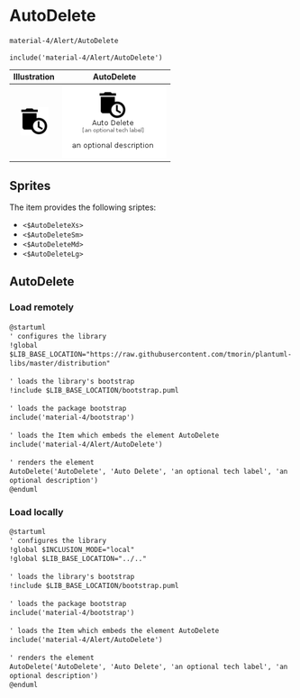 # AutoDelete


```text
material-4/Alert/AutoDelete
```

```text
include('material-4/Alert/AutoDelete')
```



| Illustration | AutoDelete |
| :---: | :---: |
| ![illustration for Illustration](../../material-4/Alert/AutoDelete.png) | ![illustration for AutoDelete](../../material-4/Alert/AutoDelete.Local.png) |



## Sprites
The item provides the following sriptes:

- `<$AutoDeleteXs>`
- `<$AutoDeleteSm>`
- `<$AutoDeleteMd>`
- `<$AutoDeleteLg>`





## AutoDelete

### Load remotely
```plantuml
@startuml
' configures the library
!global $LIB_BASE_LOCATION="https://raw.githubusercontent.com/tmorin/plantuml-libs/master/distribution"

' loads the library's bootstrap
!include $LIB_BASE_LOCATION/bootstrap.puml

' loads the package bootstrap
include('material-4/bootstrap')

' loads the Item which embeds the element AutoDelete
include('material-4/Alert/AutoDelete')

' renders the element
AutoDelete('AutoDelete', 'Auto Delete', 'an optional tech label', 'an optional description')
@enduml
```

### Load locally
```plantuml
@startuml
' configures the library
!global $INCLUSION_MODE="local"
!global $LIB_BASE_LOCATION="../.."

' loads the library's bootstrap
!include $LIB_BASE_LOCATION/bootstrap.puml

' loads the package bootstrap
include('material-4/bootstrap')

' loads the Item which embeds the element AutoDelete
include('material-4/Alert/AutoDelete')

' renders the element
AutoDelete('AutoDelete', 'Auto Delete', 'an optional tech label', 'an optional description')
@enduml
```

